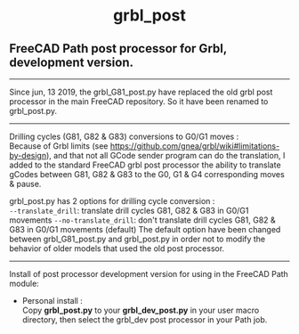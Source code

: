 <h1 align="center">grbl_post</h1>

## FreeCAD Path post processor for Grbl, development version.
***
Since jun, 13 2019, the grbl_G81_post.py have replaced the old grbl post processor in the main FreeCAD repository. So it have been renamed to grbl_post.py.
***
Drilling cycles (G81, G82 &amp; G83) conversions to G0/G1 moves :  
Because of Grbl limits (see https://github.com/gnea/grbl/wiki#limitations-by-design), and that not all GCode sender program can do the translation, I added to the standard FreeCAD grbl post processor the ability to translate gCodes between G81, G82 & G83 to the G0, G1 & G4 corresponding moves & pause.

grbl_post.py has 2 options for drilling cycle conversion :  
`--translate_drill`: translate drill cycles G81, G82 & G83 in G0/G1 movements 
`--no-translate_drill`: don't translate drill cycles G81, G82 & G83 in G0/G1 movements (default)
The default option have been changed between grbl_G81_post.py and grbl_post.py in order not to modify the behavior of older models that used the old post processor.
***
Install of post processor development version for using in the FreeCAD Path module:  

- Personal install :  
Copy **grbl_post.py** to your **grbl_dev_post.py** in your user macro directory, then select the grbl_dev post processor in your Path job.

